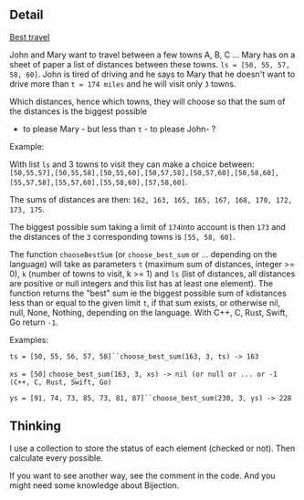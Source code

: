 ## Detail

[Best travel](https://www.codewars.com/kata/best-travel/train/rust)

John and Mary want to travel between a few towns A, B, C ... Mary has on a sheet of paper a list of distances between these towns. `ls = [50, 55, 57, 58, 60]`. John is tired of driving and he says to Mary that he doesn't want to drive more than `t = 174 miles` and he will visit only `3` towns.

Which distances, hence which towns, they will choose so that the sum of the distances is the biggest possible

- to please Mary - but less than `t` - to please John- ?

Example: 

With list `ls` and 3 towns to visit they can make a choice between: `[50,55,57],[50,55,58],[50,55,60],[50,57,58],[50,57,60],[50,58,60],[55,57,58],[55,57,60],[55,58,60],[57,58,60]`.

The sums of distances are then: `162, 163, 165, 165, 167, 168, 170, 172, 173, 175`.

The biggest possible sum taking a limit of `174`into account is then `173` and the distances of the `3` corresponding towns is `[55, 58, 60]`.

The function `chooseBestSum` (or `choose_best_sum` or ... depending on the language) will take as parameters `t` (maximum sum of distances, integer >= 0), `k` (number of towns to visit, k >= 1) and `ls` (list of distances, all distances are positive or null integers and this list has at least one element). The function returns the "best" sum ie the biggest possible sum of `k`distances less than or equal to the given limit `t`, if that sum exists, or otherwise nil, null, None, Nothing, depending on the language. With C++, C, Rust, Swift, Go return `-1`.

Examples: 

`ts = [50, 55, 56, 57, 58]``choose_best_sum(163, 3, ts) -> 163`

`xs = [50]` `choose_best_sum(163, 3, xs) -> nil (or null or ... or -1 (C++, C, Rust, Swift, Go)`

`ys = [91, 74, 73, 85, 73, 81, 87]``choose_best_sum(230, 3, ys) -> 228`

## Thinking

I use a collection to store the status of each element (checked or not). Then calculate every possible.

If you want to see another way, see the comment in the code. And you might need some knowledge about Bijection.